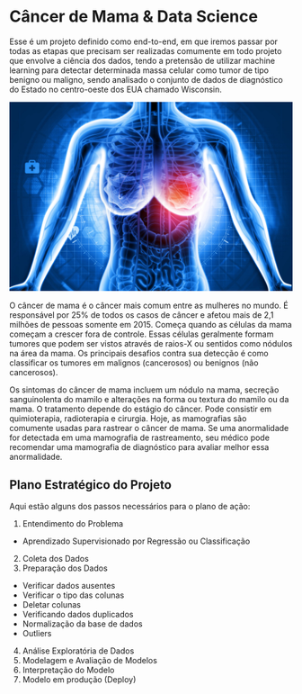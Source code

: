 # Câncer de Mama & Data Science
Esse é um projeto definido como end-to-end, em que iremos passar por todas as etapas que precisam ser realizadas comumente em todo projeto que envolve a ciência dos dados, tendo a pretensão de utilizar machine learning para detectar determinada massa celular como tumor de tipo benigno ou maligno, sendo analisado o conjunto de dados de diagnóstico do Estado no centro-oeste dos EUA chamado Wisconsin.


<p align="center">
  <img src="cancer_de_mama.jpg" >
</p>

O câncer de mama é o câncer mais comum entre as mulheres no mundo. É responsável por 25% de todos os casos de câncer e afetou mais de 2,1 milhões de pessoas somente em 2015. Começa quando as células da mama começam a crescer fora de controle. Essas células geralmente formam tumores que podem ser vistos através de raios-X ou sentidos como nódulos na área da mama. Os principais desafios contra sua detecção é como classificar os tumores em malignos (cancerosos) ou benignos (não cancerosos).

Os sintomas do câncer de mama incluem um nódulo na mama, secreção sanguinolenta do mamilo e alterações na forma ou textura do mamilo ou da mama. O tratamento depende do estágio do câncer. Pode consistir em quimioterapia, radioterapia e cirurgia.
Hoje, as mamografias são comumente usadas para rastrear o câncer de mama. Se uma anormalidade for detectada em uma mamografia de rastreamento, seu médico pode recomendar uma mamografia de diagnóstico para avaliar melhor essa anormalidade. 


## **Plano Estratégico do Projeto**

Aqui estão alguns dos passos necessários para o plano de ação:

1.   Entendimento do Problema  
* Aprendizado Supervisionado por Regressão ou Classificação
2.   Coleta dos Dados
3.   Preparação dos Dados
  *   Verificar dados ausentes
  *   Verificar o tipo das colunas
  *   Deletar colunas
  *   Verificando dados duplicados
  *   Normalização da base de dados
  *   Outliers
4.   Análise Exploratória de Dados
5.   Modelagem e Avaliação de Modelos 
6.   Interpretação do Modelo
7.   Modelo em produção (Deploy)
